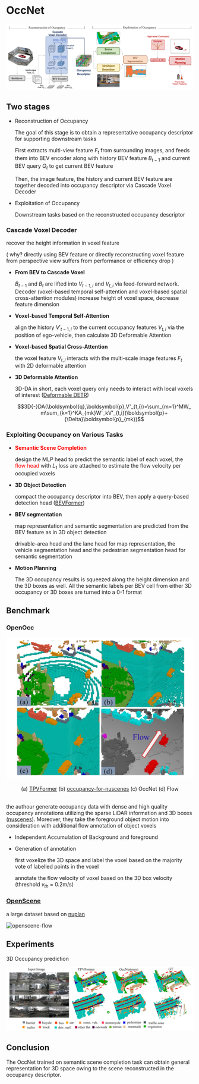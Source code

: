 # OccNet

![OccNet Pipeline](../assets/images/OccNet-pipeline.png)

## Two stages

* Reconstruction of Occupancy

    The goal of this stage is to obtain a representative occupancy descriptor for supporting downstream tasks

    First extracts multi-view feature $F_t$ from surrounding images, and feeds them into BEV encoder along with history BEV feature $B_{t−1}$ and current BEV query $Q_t$ to get current BEV feature

    Then, the image feature, the history and current BEV feature are together decoded into occupancy descriptor via Cascade Voxel Decoder

* Exploitation of Occupancy

    Downstream tasks based on the reconstructed occupancy descriptor

### Cascade Voxel Decoder

recover the height information in voxel feature

( why? directly using BEV feature or directly reconstructing voxel feature from perspective view suffers from performance or efficiency drop )

* **From BEV to Cascade Voxel**

    $B_{t−1}$ and $B_t$ are lifted into $V_{t−1,i}$ and $V_{t,i}$ via feed-forward network. Decoder (voxel-based temporal self-attention and voxel-based spatial cross-attention modules) increase height of voxel space, decrease feature dimension

* **Voxel-based Temporal Self-Attention**

    align the history $V'_{t-1,i}$ to the current occupancy features $V_{t,i}$ via the position of ego-vehicle, then calculate 3D Deformable Attention

* **Voxel-based Spatial Cross-Attention**

    the voxel feature $V_{t,i}$ interacts with the multi-scale image features $F_t$ with 2D deformable attention

* **3D Deformable Attention**

    3D-DA in short, each voxel query only needs to interact with local voxels of interest ([Deformable DETR](https://arxiv.org/pdf/2010.04159.pdf))

    $$3D{-}DA(\boldsymbol{q},\boldsymbol{p},V'_{t,i})=\sum_{m=1}^MW_m\sum_{k=1}^KA_{mk}W'_kV'_{t,i}(\boldsymbol{p}+{\Delta}\boldsymbol{p}_{mk})$$

### Exploiting Occupancy on Various Tasks

* <font color=red>**Semantic Scene Completion**</font>

    design the MLP head to predict the semantic label of each voxel, the <font color=red>flow head</font> with $L_1$ loss are attached to estimate the flow velocity per occupied voxels

* **3D Object Detection**

    compact the occupancy descriptor into BEV, then apply a query-based detection head ([BEVFormer](https://arxiv.org/pdf/2203.17270.pdf))

* **BEV segmentation**

    map representation and semantic segmentation are predicted from the BEV feature as in 3D object detection

    drivable-area head and the lane head for map representation, the vehicle segmentation head and the pedestrian segmentation head for semantic segmentation

* **Motion Planning**

    The 3D occupancy results is squeezed along the height dimension and the 3D boxes as well. All the semantic labels per BEV cell from either 3D occupancy or 3D boxes are turned into a 0-1 format

## Benchmark

### OpenOcc

![OccNet-dataset](../assets/images/OccNet-dataset.jpeg)

<center>
(a) <a href=https://github.com/wzzheng/OpenOcc>TPVFormer</a>
(b) <a href=https://github.com/FANG-MING/occupancy-for-nuscenes>occupancy-for-nuscenes</a>
(c) OccNet
(d) Flow
</center>
<br/>

the authour generate occupancy data with dense and high quality occupancy annotations utilizing the sparse LiDAR information and 3D boxes ([nuscenes](https://github.com/nutonomy/nuscenes-devkit)). Moreover, they take the foreground object motion into consideration with additional flow annotation of object voxels

* Independent Accumulation of Background and foreground

* Generation of annotation

    first voxelize the 3D space and label the voxel based on the majority vote of labelled points in the voxel

    annotate the flow velocity of voxel based on the 3D box velocity (threshold $v_{th}$ = 0.2m/s)

### [OpenScene](https://github.com/OpenDriveLab/OpenScene)

a large dataset based on [nuplan](https://github.com/motional/nuplan-devkit)

![openscene-flow](../assets/images/openscene-flow.gif)

## Experiments

3D Occupancy prediction

![OccNet-experiments](../assets/images/OccNet-experiments.png)

## Conclusion

The OccNet trained on semantic scene completion task can obtain general representation for 3D space owing to the scene reconstructed in the occupancy descriptor.
